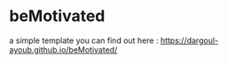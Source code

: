 # beMotivated
a simple template 
you can find out here :
https://dargoul-ayoub.github.io/beMotivated/
